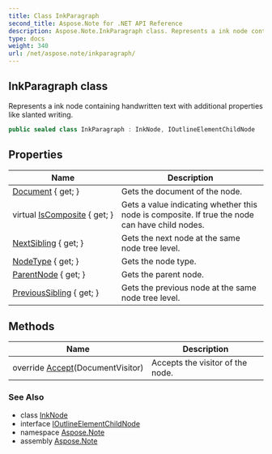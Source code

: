 ```yaml
---
title: Class InkParagraph
second_title: Aspose.Note for .NET API Reference
description: Aspose.Note.InkParagraph class. Represents a ink node containing handwritten text with additional properties like slanted writing
type: docs
weight: 340
url: /net/aspose.note/inkparagraph/
---
```

## InkParagraph class

Represents a ink node containing handwritten text with additional properties like slanted writing.

```csharp
public sealed class InkParagraph : InkNode, IOutlineElementChildNode
```

## Properties

| Name | Description |
| --- | --- |
| [Document](../../aspose.note/node/document/) { get; } | Gets the document of the node. |
| virtual [IsComposite](../../aspose.note/node/iscomposite/) { get; } | Gets a value indicating whether this node is composite. If true the node can have child nodes. |
| [NextSibling](../../aspose.note/node/nextsibling/) { get; } | Gets the next node at the same node tree level. |
| [NodeType](../../aspose.note/node/nodetype/) { get; } | Gets the node type. |
| [ParentNode](../../aspose.note/node/parentnode/) { get; } | Gets the parent node. |
| [PreviousSibling](../../aspose.note/node/previoussibling/) { get; } | Gets the previous node at the same node tree level. |

## Methods

| Name | Description |
| --- | --- |
| override [Accept](../../aspose.note/inkparagraph/accept/)(DocumentVisitor) | Accepts the visitor of the node. |

### See Also

* class [InkNode](../inknode/)
* interface [IOutlineElementChildNode](../ioutlineelementchildnode/)
* namespace [Aspose.Note](../../aspose.note/)
* assembly [Aspose.Note](../../)


